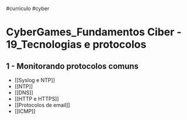 #curriculo #cyber 

# CyberGames_Fundamentos Ciber - 19_Tecnologias e protocolos

## 1 - Monitorando protocolos comuns

- [[Syslog e NTP]]
- [[NTP]]
- [[DNS]]
- [[HTTP e HTTPS]]
- [[Protocolos de email]]
- [[ICMP]]